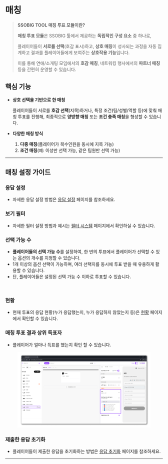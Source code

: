 # 매칭

> **SSOBIG TOOL 매칭 투표 모듈이란?**
>
> **매칭 투표 모듈**은 SSOBIG 툴에서 제공하는 **독립적인 구성 요소** 중 하나로,
>
> 플레이어들이 **서로를 선택**(호감 표시)하고, **상호 매칭**이 성사되는 과정을 자동 집계하고 결과를 플레이어들에게 보여주는 **상호작용 기능**입니다.
>
> 이를 통해 연애/소개팅 모임에서의 **호감 매칭**, 네트워킹 행사에서의 **파트너 매칭** 등을 간편히 운영할 수 있습니다.

## **핵심 기능**

*   **상호 선택을 기반으로 한 매칭**

    플레이어들이 서로를 **호감 선택**(지목)하거나, 특정 조건(팀/성별/역할 등)에 맞춰 매칭 투표를 진행해, 최종적으로 **양방향 매칭** 또는 **조건 충족 매칭**을 형성할 수 있습니다.
* **다양한 매칭 방식**
  1. **다중 매칭**(플레이어가 복수인원을 동시에 지목 가능)
  2. **조건 매칭**(예: 이성만 선택 가능, 같은 팀원만 선택 가능)



***

## 매칭 설정 가이드

### 응답 설정

* 자세한 응답 설정 방법은 [응답  설정](../undefined/undefined.md) 페이지를 참조하세요.

### 보기 필터

* 자세한 필터 설정 방법과 예시는 [필터 시스템](../../undefined-2/undefined-4.md) 페이지에서 확인하실 수 있습니다.

### 선택 가능 수

* **플레이어들의 선택 가능 수**를 설정하여, 한 번의 투표에서 플레이어가 선택할 수 있는 옵션의 개수를 지정할 수 있습니다.
* 1개 이상의 옵션 선택이 가능하며, 여러 선택지를 동시에 투표 받을 때 유용하게 활용할 수 있습니다.
* 단, 플레이어들은 설정된 선택 가능 수 이하로 투표할 수 있습니다.

<figure><img src="../../.gitbook/assets/ㄱ4 (1).png" alt=""><figcaption></figcaption></figure>

### 현황

* 현재 투표의 응답 현황(누가 응답했는지, 누가 응답하지 않았는지 등)은 [현황](broken-reference) 페이지에서 확인할 수 있습니다.

### 매칭 투표 결과 상위 득표자

* 플레이어가 얼마나 득표를 했는지 확인 할 수 있습니다.



<figure><img src="../../.gitbook/assets/1.png" alt=""><figcaption></figcaption></figure>



### 제출한 응답 초기화

* 플레이어들이 제출한 응답을 초기화하는 방법은 [응답 초기화](broken-reference) 페이지를 참조하세요.





***




